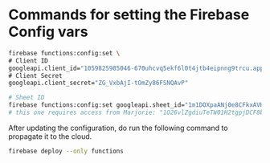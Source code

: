 # Commands for setting the Firebase Config vars

```bash
firebase functions:config:set \
# Client ID
googleapi.client_id="1059825985046-670uhcvq5ekf6l0t4jtb4eipnng9trcu.apps.googleusercontent.com" \
# Client Secret
googleapi.client_secret="ZG_VxbAjI-tOmZy86FSNQAvP"

# Sheet ID
firebase functions:config:set googleapi.sheet_id="1m1DOXpaANj0e8CFkxAVHQhVkxRa5XM-p2NzOMb9Uyis"
# this one requires access from Marjorie: "1O26vlZgdiuTeTW01H2tgpjDCF8bJJXEmbN1YUWXhO98"
```

After updating the configuration, do run the following command to propagate it to the cloud.

```bash
firebase deploy --only functions
```
